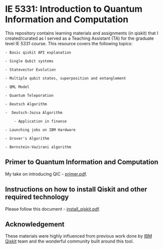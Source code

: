 # IE 5331: Introduction to Quantum Information and Computation

This repository contains learning materials and assignments (in qiskit) that I created/curated as I served as a Teaching Assistant (TA) for the graduate level IE 5331 course. This resource covers the following topics:

    - Basic qiskit API explanation 

    - Single Qubit systems

    - Statevector Evolution

    - Multiple qubit states, superposition and entanglement

    - QML Model

    - Quantum Teleporation

    - Deutsch Algorithm

    -  Deutsch-Jozsa Algorithm 

        - Application in finance

    - Launching jobs on IBM Hardware

    - Grover's Algorithm

    - Bernstein-Vazirani algorithm

## Primer to Quantum Information and Computation

My take on introducing QIC - [primer.pdf](primer.pdf).

## Instructions on how to install Qiskit and other required technology

Please follow this document - [install_qiskit.pdf](tutorial_1.pdf).

## Acknowledgement
These materials were highly influenced from previous work done by [IBM Qiskit](https://qiskit.org) team and the wonderful community built around this tool.
